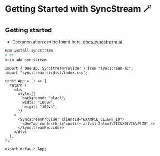 # Getting Started with SyncStream 🪄

## Getting started

- Documentation can be found here: [docs.syncstream.ai](https://docs.syncstream.ai)

```bash
npm install syncstream
# or
yarn add syncstream
```

```
import { OneTap, SyncstreamProvider } from "syncstream-ai";
import "syncstream-ai/dist/index.css";

const App = () => {
  return (
    <div
      style={{
        background: "black",
        width: "100vw",
        height: "100vh",
      }}
    >
      <SyncstreamProvider clientId="EXAMPLE_CLIENT_ID">
        <OneTap contextUri="spotify:artist:2hlmm7s2ICUX0LVIhVFlZQ" />
      </SyncstreamProvider>
    </div>
  );
};

export default App;

```
